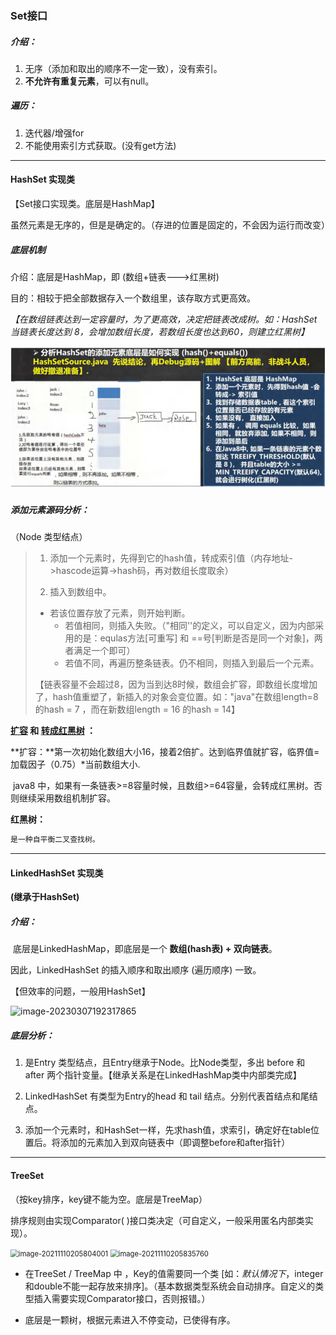 ### Set接口

##### 介绍：

1. 无序（添加和取出的顺序不一定一致），没有索引。
2. **不允许有重复元素**，可以有null。

##### 遍历：

1. 迭代器/增强for
2. 不能使用索引方式获取。(没有get方法)



---

#### HashSet 实现类

【Set接口实现类。底层是HashMap】

​	虽然元素是无序的，但是是确定的。（存进的位置是固定的，不会因为运行而改变）

##### 底层机制

介绍：底层是HashMap，即 (数组+链表--->红黑树)

目的：相较于把全部数据存入一个数组里，该存取方式更高效。

*【在数组链表达到一定容量时，为了更高效，决定把链表改成树。如：HashSet 当链表长度达到 8，会增加数组长度，若数组长度也达到60，则建立红黑树】*

<img src="https://raw.githubusercontent.com/LifeSum12/typora-image/main/img/202303071919721.png" alt="image-20230307191718187" style="zoom:125%;" />

##### 添加元素源码分析：

（Node 类型结点）

>
>1. 添加一个元素时，先得到它的hash值，转成索引值（内存地址->hascode运算->hash码，再对数组长度取余）
>
>2. 插入到数组中。
>
>   - 若该位置存放了元素，则开始判断。
>     - 若值相同，则插入失败。（"相同''的定义，可以自定义，因为内部采用的是：equlas方法[可重写] 和 ==号[判断是否是同一个对象]，两者满足一个即可）
>     - 若值不同，再遍历整条链表。仍不相同，则插入到最后一个元素。
>
>  【链表容量不会超过8，因为当到达8时候，数组会扩容，即数组长度增加了，hash值重塑了，新插入的对象会变位置。如："java"在数组length=8的hash =  7 ，而在新数组length = 16 的hash = 14】



**<u>扩容</u> 和 <u>转成红黑树</u> ：**

**扩容：**第一次初始化数组大小16，接着2倍扩。达到临界值就扩容，临界值=加载因子（0.75）*当前数组大小.

​			java8 中，如果有一条链表>=8容量时候，且数组>=64容量，会转成红黑树。否则继续采用数组机制扩容。

**红黑树：**

```java
是一种自平衡二叉查找树。
```





---

#### LinkedHashSet 实现类

 **(继承于HashSet)**

##### 介绍：

​	底层是LinkedHashMap，即底层是一个 **数组(hash表) + 双向链表**。

因此，LinkedHashSet 的插入顺序和取出顺序 (遍历顺序) 一致。

【但效率的问题，一般用HashSet】

![image-20230307192317865](C:\Users\10275\AppData\Roaming\Typora\typora-user-images\image-20230307192317865.png)



##### 底层分析：

1. 是Entry 类型结点，且Entry继承于Node。比Node类型，多出 before 和 after 两个指针变量。【继承关系是在LinkedHashMap类中内部类完成】

2. LinkedHashSet 有类型为Entry的head 和 tail 结点。分别代表首结点和尾结点。
3. 添加一个元素时，和HashSet一样，先求hash值，求索引，确定好在table位置后。将添加的元素加入到双向链表中（即调整before和after指针）



---

#### TreeSet

 （按key排序，key键不能为空。底层是TreeMap）

排序规则由实现Comparator( )接口类决定（可自定义，一般采用匿名内部类实现）。

<img src="C:\Users\10275\AppData\Roaming\Typora\typora-user-images\image-20211110205804001.png" alt="image-20211110205804001" style="zoom:80%;" />

<img src="C:\Users\10275\AppData\Roaming\Typora\typora-user-images\image-20211110205835760.png" alt="image-20211110205835760" style="zoom:80%;" />



- 在TreeSet / TreeMap 中 ，Key的值需要同一个类 [如：*默认情况下*，integer和double不能一起存放来排序]。（基本数据类型系统会自动排序。自定义的类型插入需要实现Comparator接口，否则报错。）

- 底层是一颗树，根据元素进入不停变动，已使得有序。

